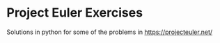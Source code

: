 # Project Euler Exercises
Solutions in python for some of the problems in https://projecteuler.net/
